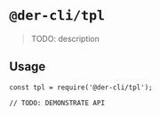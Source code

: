 # `@der-cli/tpl`

> TODO: description

## Usage

```
const tpl = require('@der-cli/tpl');

// TODO: DEMONSTRATE API
```
